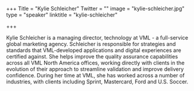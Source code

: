 +++
Title = "Kylie Schleicher"
Twitter = ""
image = "kylie-schleicher.jpg"
type = "speaker"
linktitle = "kylie-schleicher"

+++

Kylie Schleicher is a managing director, technology at VML - a full-service global marketing agency. Schleicher is responsible for strategies and standards that VML-developed applications and digital experiences are certified against. She helps improve the quality assurance capabilities across all VML North America offices, working directly with clients in the evolution of their approach to streamline validation and improve delivery confidence. During her time at VML, she has worked across a number of industries, with clients including Sprint, Mastercard, Ford and U.S. Soccer.
